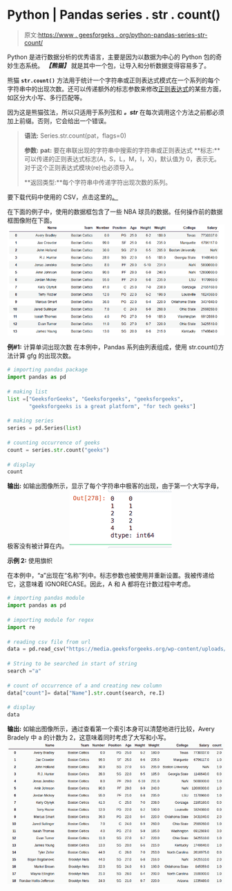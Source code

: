 # Python | Pandas series . str . count()

> 原文:[https://www . geesforgeks . org/python-pandas-series-str-count/](https://www.geeksforgeeks.org/python-pandas-series-str-count/)

Python 是进行数据分析的优秀语言，主要是因为以数据为中心的 Python 包的奇妙生态系统。 ***【熊猫】*** 就是其中一个包，让导入和分析数据变得容易多了。

熊猫 **`str.count()`** 方法用于统计一个字符串或正则表达式模式在一个系列的每个字符串中的出现次数。还可以传递额外的标志参数来修改[正则表达式](https://www.geeksforgeeks.org/regular-expression-python-examples-set-1/)的某些方面，如区分大小写、多行匹配等。

因为这是熊猫弦法，所以只适用于系列弦和 ***。str*** 在每次调用这个方法之前都必须加上前缀。否则，它会给出一个错误。

> **语法:** Series.str.count(pat，flags=0)
> 
> **参数:**
> **pat:** 要在串联出现的字符串中搜索的字符串或正则表达式
> **标志:**可以传递的正则表达式标志(A，S，L，M，I，X)，默认值为 0，表示无。对于这个正则表达式模块(re)也必须导入。
> 
> **返回类型:**每个字符串中传递字符出现次数的系列。

要下载代码中使用的 CSV，点击这里的[。](https://media.geeksforgeeks.org/wp-content/uploads/nba.csv)

在下面的例子中，使用的数据框包含了一些 NBA 球员的数据。任何操作前的数据框图像附在下面。
![](img/77d2fb9823f693282453fd4ede44fb6a.png)

**例#1:** 计算单词出现次数
在本例中，Pandas 系列由列表组成，使用 str.count()方法计算 gfg 的出现次数。

```py
# importing pandas package
import pandas as pd

# making list
list =["GeeksforGeeks", "Geeksforgeeks", "geeksforgeeks",
       "geeksforgeeks is a great platform", "for tech geeks"]

# making series
series = pd.Series(list)

# counting occurrence of geeks
count = series.str.count("geeks")

# display
count
```

**输出:**
如输出图像所示，显示了每个字符串中极客的出现，由于第一个大写字母，极客没有被计算在内。
![](img/3013d02e6c7fa78540d9b2f578afc9e2.png)

**示例 2:** 使用旗帜

在本例中，“a”出现在“名称”列中。标志参数也被使用并重新设置。我被传递给它，这意味着 IGNORECASE。因此，A 和 A 都将在计数过程中考虑。

```py
# importing pandas module 
import pandas as pd

# importing module for regex
import re

# reading csv file from url 
data = pd.read_csv("https://media.geeksforgeeks.org/wp-content/uploads/nba.csv")

# String to be searched in start of string 
search ="a"

# count of occurrence of a and creating new column
data["count"]= data["Name"].str.count(search, re.I)

# display
data
```

**输出:**
如输出图像所示，通过查看第一个索引本身可以清楚地进行比较，Avery Bradely 中 a 的计数为 2，这意味着同时考虑了大写和小写。
![](img/1dfc954c64ff35f9e51434447b974a07.png)